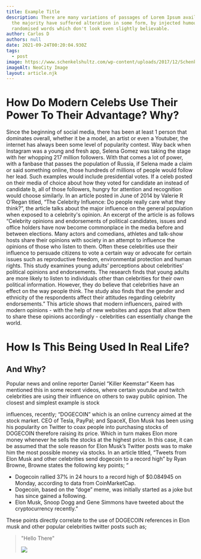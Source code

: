 ```yaml
---
title: Example Title
description: There are many variations of passages of Lorem Ipsum available, but
  the majority have suffered alteration in some form, by injected humour, or
  randomised words which don't look even slightly believable.
author: Carlos D
authors: null
date: 2021-09-24T00:20:04.930Z
tags:
  - post
image: https://www.schenkelshultz.com/wp-content/uploads/2017/12/SchenkleShultz_NeoCity02.jpg
imageAlt: NeoCity Image
layout: article.njk
---
```

# How Do Modern Celebs Use Their Power To Their Advantage? Why?

Since the beginning of social media, there has been at least 1 person that dominates overall, whether it be a model, an artist or even a Youtuber, the internet has always been some level of popularity contest. Way back when Instagram was a young and fresh app, Selena Gomez was taking the stage with her whopping 217 million followers. With that comes a lot of power, with a fanbase that passes the population of Russia, if Selena made a claim or said something online, those hundreds of millions of people would follow her lead. Such examples would include presidential votes. If a celeb posted on their media of choice about how they voted for candidate an instead of candidate b, all of those followers, hungry for attention and recognition would choose similarly. In an article posted in June of 2014 by Valerie R O’Regan titled, “The Celebrity Influence: Do people really care what they think?”, the article talks about the major influence on the general population when exposed to a celebrity's opinion. An excerpt of the article is as follows “Celebrity opinions and endorsements of political candidates, issues and office holders have now become commonplace in the media before and between elections. Many actors and comedians, athletes and talk-show hosts share their opinions with society in an attempt to influence the opinions of those who listen to them. Often these celebrities use their influence to persuade citizens to vote a certain way or advocate for certain issues such as reproductive freedom, environmental protection and human rights. This study examines young adults’ perceptions about celebrities’ political opinions and endorsements. The research finds that young adults are more likely to listen to individuals other than celebrities for their own political information. However, they do believe that celebrities have an effect on the way people think. The study also finds that the gender and ethnicity of the respondents affect their attitudes regarding celebrity endorsements.” This article shows that modern influencers, paired with modern opinions - with the help of new websites and apps that allow them to share these opinions accordingly - celebrities can essentially change the world.

# How Is This Being Used In Real Life?

## And Why?

Popular news and online reporter Daniel “Killer Keemstar” Keem has mentioned this in some recent videos, where certain youtube and twitch celebrities are using their influence on others to sway public opinion. The closest and simplest example is stock

influences, recently; “DOGECOIN” which is an online currency aimed at the stock market. CEO of Tesla, PayPal; and SpaceX, Elon Musk has been using his popularity on Twitter to coax people into purchasing stocks of DOGECOIN therefore raising its price. Which in turn makes Elon more money whenever he sells the stocks at the highest price. In this case, it can be assumed that the sole reason for Elon Musk’s Twitter posts was to make him the most possible money via stocks. In an article titled, “Tweets from Elon Musk and other celebrities send dogecoin to a record high” by Ryan Browne, Browne states the following key points; “

* Dogecoin rallied 37% in 24 hours to a record high of $0.084945 on Monday, according to data from CoinMarketCap.
* Dogecoin, based on the “doge” meme, was initially started as a joke but has since gained a following.
* Elon Musk, Snoop Dogg and Gene Simmons have tweeted about the cryptocurrency recently.”

These points directly correlate to the use of DOGECOIN references in Elon musk and other popular celebrities twitter posts such as;

> "Hello There"
>
>
>
> ![](/assets/blog/6clbcm01.svg)